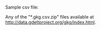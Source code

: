 Sample csv file:

Any of the "*.gkg.csv.zip" files available at http://data.gdeltproject.org/gkg/index.html. 
